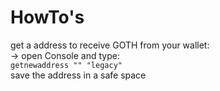 # HowTo's  
get a address to receive GOTH from your wallet:  
-> open Console and type:  
`getnewaddress "" "legacy"`  
save the address in a safe space
